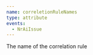 ```yaml
---
name: correletionRuleNames
type: attribute
events:
  - NrAiIssue
---
```


The name of the correlation rule